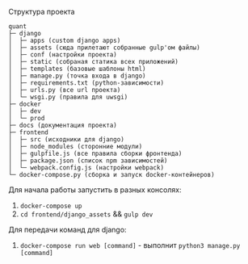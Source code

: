 Структура проекта

```
quant
├─ django
│  ├─ apps (custom django apps)
│  ├─ assets (сюда прилетают собранные gulp'ом файлы)
│  ├─ conf (настройки проекта)
│  ├─ static (собраная статика всех приложений)
│  ├─ templates (базовые шаблоны html)
│  ├─ manage.py (точка входа в django)
│  ├─ requirements.txt (python-зависимости)
│  ├─ urls.py (все url проекта)
│  └─ wsgi.py (правила для uwsgi)
├─ docker
│  ├─ dev
│  └─ prod
├─ docs (документация проекта)
├─ frontend
│  ├─ src (исходники для django)
│  ├─ node_modules (сторонние модули)
│  ├─ gulpfile.js (все правила сборки фронтенда)
│  ├─ package.json (список npm зависимостей)
│  └─ webpack.config.js (настройки webpack)
└─ docker-compose.py (сборка и запуск docker-контейнеров)
```

Для начала работы запустить в разных консолях:
1. `docker-compose up`
2. `cd frontend/django_assets` && `gulp dev`

Для передачи команд для django:
1. `docker-compose run web [command]` - выполнит `python3 manage.py [command]`